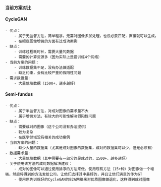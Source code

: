 #### 当前方案对比
#### CycleGAN
    - 优点：
        - 属于无监督方法，简单粗暴，无需对图像多加处理，也没必要匹配，直接就可以生成。
        - 在眼底图像增强的方面有过成功案例
    - 缺点：
        - 训练过程耗时长，需要大量的数据
        - 需要的计算资源多（因为实际上是要训练4个网络）
    - 当前方案的问题：
        - 训练数据集不足，没有办法做适配
        - 缺乏约束，会有比较严重的假阳性问题
    - 需求数据量：
        - 大量低端数据（1500+，越多越好）

#### Semi-fundus
    - 优点：
        - 属于半监督方法，对成对图像的需求量不大
        - 属于增强方法，有较大的可能性解决假阳性问题
    - 缺点：
        - 需要成对的图像（这个公司没有办法提供）
        - 较为复杂
        - 在医学领域没有相关的成功案例
    - 当前方案的问题：
        - 缺少大量的数据集（尤其是成对图像的数据集，成对的数据集可以少，但是必须有）
    - 数据需求量：
        - 大量低端数据（其中需要有一部分的是成对的，1500+，越多越好）
    - 关于使用该方法的成对数据解决建议：
        - 成对的图像可以通过使用排序的方法来做，使用现有方法（15+种）对图像做一个增强，然后将得到的方法发给公司，让他们选择其中最好的，并且让他们满意的作为GT
        - 使用原先训练好的CycleGAN的B2A网络来对优质图像做退化，这样得到成对图像